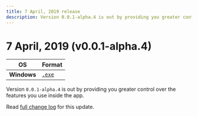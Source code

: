 ```yaml
---
title: 7 April, 2019 release
description: Version 0.0.1-alpha.4 is out by providing you greater control over the features you use inside the app.
---
```


# 7 April, 2019 (v0.0.1-alpha.4)

| OS | Format |
| -- | -- |
| **Windows** | [`.exe`](download/windows/thermalsetup-0.0.1-alpha.4.exe) |

Version `0.0.1-alpha.4` is out by providing you greater control over the features you use inside the app.

Read [full change log](https://www.notion.so/gitthermal/Release-notes-7d77751a39484413b7ca8564b3f390a9#dc3f9ab75dca45abb75cf9ea42837980) for this update.
